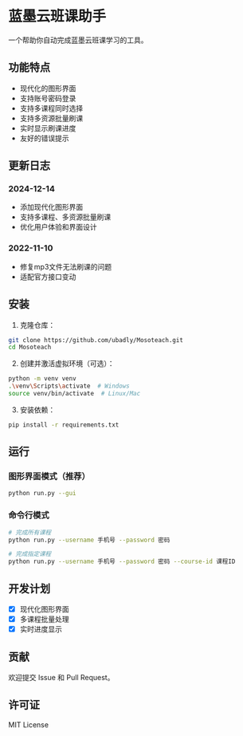 # 蓝墨云班课助手

一个帮助你自动完成蓝墨云班课学习的工具。

## 功能特点

- 现代化的图形界面
- 支持账号密码登录
- 支持多课程同时选择
- 支持多资源批量刷课
- 实时显示刷课进度
- 友好的错误提示

## 更新日志

### 2024-12-14
- 添加现代化图形界面
- 支持多课程、多资源批量刷课
- 优化用户体验和界面设计

### 2022-11-10
- 修复mp3文件无法刷课的问题
- 适配官方接口变动

## 安装

1. 克隆仓库：
```bash
git clone https://github.com/ubadly/Mosoteach.git
cd Mosoteach
```

2. 创建并激活虚拟环境（可选）：
```bash
python -m venv venv
.\venv\Scripts\activate  # Windows
source venv/bin/activate  # Linux/Mac
```

3. 安装依赖：
```bash
pip install -r requirements.txt
```

## 运行

### 图形界面模式（推荐）

```bash
python run.py --gui
```

### 命令行模式

```bash
# 完成所有课程
python run.py --username 手机号 --password 密码

# 完成指定课程
python run.py --username 手机号 --password 密码 --course-id 课程ID
```

## 开发计划

- [x] 现代化图形界面
- [x] 多课程批量处理
- [x] 实时进度显示

## 贡献

欢迎提交 Issue 和 Pull Request。

## 许可证

MIT License
